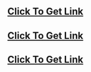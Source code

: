 ﻿## [**Click To Get Link**](https://allresources.xyz/highrise.html/)
## [**Click To Get Link**](https://allresources.xyz/highrise.html/)
## [**Click To Get Link**](https://allresources.xyz/highrise.html/)
